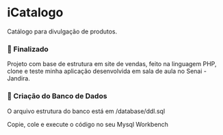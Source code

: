 # iCatalogo

Catálogo para divulgação de produtos.

### 🚀 Finalizado

Projeto com base de estrutura em site de vendas, feito na linguagem PHP, clone e teste minha aplicação desenvolvida em sala de aula no Senai - Jandira.


### 💾 Criação do Banco de Dados

O arquivo estrutura do banco está em /database/ddl.sql

Copie, cole e execute o código no seu Mysql Workbench
